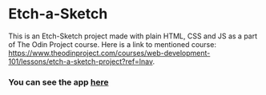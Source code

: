 # Etch-a-Sketch

This is an Etch-Sketch project made with plain HTML, CSS and JS as a part of The Odin Project course. Here is a link to mentioned course: https://www.theodinproject.com/courses/web-development-101/lessons/etch-a-sketch-project?ref=lnav.

### You can see the app [here](https://m-rejdych.github.io/Etch-a-Sketch/)
